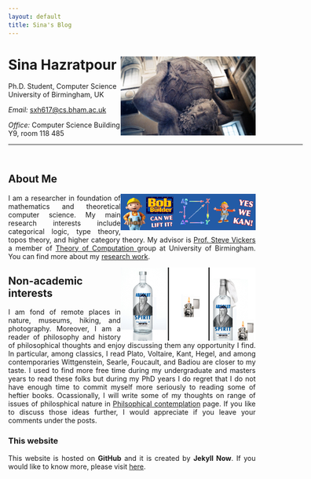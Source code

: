```yaml
---
layout: default
title: Sina's Blog
---
```



<!-- {% include image.html url="/images/me2.jpeg" caption="Dhawal Joharapurkar" width=275 align="right" %} -->


# Sina Hazratpour  <a href="/images/atlas.jpg" target="_blank"><img src="images/atlas.jpg" alt="Sina" style="width:275px;" align="right"></a>
Ph.D. Student, Computer Science <br>
University of Birmingham, UK <br>

<!-- <em>Curriculum Vitae: </em><a href="">PDF</a>  <small>(September, 2017)</small> <br> -->
<em>Email: </em><a href="mailto:sxh617@cs.bham.ac.uk">sxh617@cs.bham.ac.uk</a> <br>
<!--|<a href="mailto:blahblah@gmail.com">blahblah@gmail.com</a> <br> -->
<em>Office: </em>Computer Science Building Y9, room 118 485<br>
<!-- <p><a href="http://doodle.com/sina" target="_blank">Meet me!</a> | <a href="http://flask.io/yoUm1" target="_blank">Assign me a task!</a> (please let me know you've added something!)</p> -->
<hr width="600px">

<hr style="height:10pt; visibility:hidden;" />

## About Me
<a href="https://www.cs.bham.ac.uk/people/Sina%20Hazratpour" target="_blank"><img src="images/YesWeKan.png" alt="My Profile" style="width:275px;" align="right"></a>


<p align="justify" style="max-width:600px">
I am a researcher in foundation of mathematics and theoretical computer science. My main research interests include categorical logic, type theory, topos theory, and higher category theory. My advisor is <a href="https://www.cs.bham.ac.uk/~sjv/" target="_blank">Prof. Steve Vickers </a> a member of <a href="https://www.cs.bham.ac.uk/research/groupings/theory/" target="_blank">Theory of Computation </a> group at University of Birmingham. You can find more about my <a href="/peripatetic-thoughts" target="_blank">research work</a>. 
</p>

<a href="/peripatetic-thoughts" target="_blank"><img src="images/HegelMarx.png" alt="" style="width:275px;" align="right"></a>


## Non-academic interests
<p align="justify" style="max-width:600px">
I am fond of remote places in nature, museums, hiking, and photography. Moreover, I am a reader of philosophy and history of philosophical thoughts and enjoy discussing them any opportunity I find. In particular, among classics, I read Plato, Voltaire, Kant, Hegel, and among contemporaries Wittgenstein, Searle, Foucault, and Badiou are closer to my taste. I used to find more free time during my undergraduate and masters years to read these folks but during my PhD years I do regret that I do not have enough time to commit myself more seriously to reading some of heftier books. Ocassionally, I will write some of my thoughts on range of issues of philosphical nature in <a href="/peripatetic-thoughts">Philsophical contemplation</a> page. If you like to discuss those ideas further, I would appreciate if you leave your comments under the posts. 
</p>

### This website
<p align="justify" style="max-width:600px">
This website is hosted on <b>GitHub</b> and it is created by <b>Jekyll Now</b>. If you would like to know more, please visit <a href="Jekyll">here</a>. 
</p>
	




